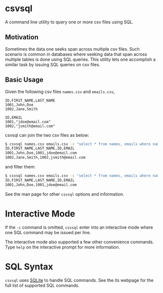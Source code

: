 # csvsql
A command line utility to query one or more csv files using SQL.


## Motivation

Sometimes the data one seeks span across multiple csv files.  Such scenario is
common in databases where seeking data that span across multiple tables is done
using SQL queries.  This utility lets one accomplish a similar task by issuing
SQL queries on csv files.


## Basic Usage

Given the following csv files `names.csv` and `emails.csv`,
```csv
ID,FIRST_NAME,LAST_NAME
1001,John,Doe
1002,Jane,Smith
```
```csv
ID,EMAIL
1001,"jdoe@email.com"
1002,"jsmith@email.com"
```

csvsql can join the two csv files as below:
```sh
$ csvsql names.csv emails.csv -c "select * from names, emails where names.ID=emails.ID"
ID,FIRST_NAME,LAST_NAME,ID,EMAIL
1001,John,Doe,1001,jdoe@email.com
1002,Jane,Smith,1002,jsmith@email.com
```

and filter them:
```sh
$ csvsql names.csv emails.csv -c "select * from names, emails where names.ID=emails.ID and LAST_NAME='Doe'"
ID,FIRST_NAME,LAST_NAME,ID,EMAIL
1001,John,Doe,1001,jdoe@email.com
```

See the man page for other `csvsql` options and information.


# Interactive Mode

If the `-c` command is omitted, `csvsql` enter into an interactive mode where
one SQL command may be issued per line.

The interactive mode also supported a few other convenience commands.  Type
`help` on the interactive prompt for more information.


# SQL Syntax

`csvsql` uses [SQLite] to handle SQL commands.  See the its webpage for
the full list of supported SQL commands.


[SQLite]: https://www.sqlite.org/lang.html
